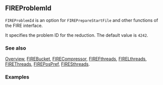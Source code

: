 ```mathematica
 
```

## FIREProblemId

`FIREProblemId` is an option for `FIREPrepareStartFile` and other functions of the FIRE interface.

It specifies the problem ID for the reduction. The default value is `4242`.

### See also

[Overview](Extra/FeynHelpers.md), [FIREBucket](FIREBucket.md), [FIRECompressor](FIRECompressor.md), [FIREFthreads](FIREFthreads.md), [FIRELthreads](FIRELthreads.md), [FIREThreads](FIREThreads.md), [FIREPosPref](FIREPosPref.md), [FIRESthreads](FIRESthreads.md).

### Examples